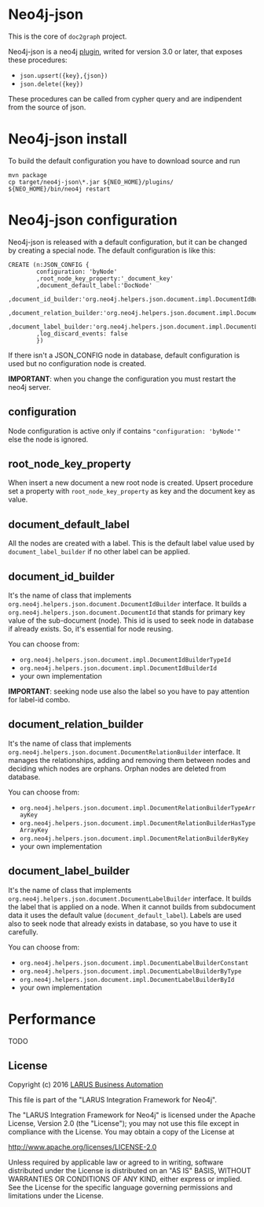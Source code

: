 # Neo4j-json
This is the core of `doc2graph` project. 

Neo4j-json is a neo4j [plugin](http://neo4j.com/docs/developer-manual/current/extending-neo4j/procedures/), writed for version 3.0 or later, that exposes these procedures:
* `json.upsert({key},{json})`
* `json.delete({key})`

These procedures can be called from cypher query and are indipendent from the source of json.

# Neo4j-json install
To build the default configuration you have to download source and run

```
mvn package
cp target/neo4j-json\*.jar ${NEO_HOME}/plugins/
${NEO_HOME}/bin/neo4j restart
```

# Neo4j-json configuration
Neo4j-json is released with a default configuration, but it can be changed by creating a special node. The default configuration is like this:

```
CREATE (n:JSON_CONFIG {
        configuration: 'byNode'
        ,root_node_key_property:'_document_key'
        ,document_default_label:'DocNode'
        ,document_id_builder:'org.neo4j.helpers.json.document.impl.DocumentIdBuilderTypeId'
        ,document_relation_builder:'org.neo4j.helpers.json.document.impl.DocumentRelationBuilderHasTypeArrayKey'
        ,document_label_builder:'org.neo4j.helpers.json.document.impl.DocumentLabelBuilderByType'
		,log_discard_events: false
        })
```

If there isn't a JSON\_CONFIG node in database, default configuration is used but no configuration node is created. 

**IMPORTANT**: when you change the configuration you must restart the neo4j server.

## configuration
Node configuration is active only if contains `"configuration: 'byNode'"` else the node is ignored.

## root\_node\_key\_property
When insert a new document a new root node is created. Upsert procedure set a property with `root_node_key_property` as key and the document key as value.

## document\_default\_label
All the nodes are created with a label. This is the default label value used by `document_label_builder` if no other label can be applied.

## document\_id\_builder
It's the name of class that implements `org.neo4j.helpers.json.document.DocumentIdBuilder` interface. It builds a `org.neo4j.helpers.json.document.DocumentId` that stands for primary key value of the sub-document (node). This id is used to seek node in database if already exists. So, it's essential for node reusing.

You can choose from:
* `org.neo4j.helpers.json.document.impl.DocumentIdBuilderTypeId`
* `org.neo4j.helpers.json.document.impl.DocumentIdBuilderId`
* your own implementation
 

**IMPORTANT**: seeking node use also the label so you have to pay attention for label-id combo. 

## document\_relation\_builder
It's the name of class that implements `org.neo4j.helpers.json.document.DocumentRelationBuilder` interface. It manages the relationships, adding and removing them between nodes and deciding which nodes are orphans. Orphan nodes are deleted from database.

You can choose from:
* `org.neo4j.helpers.json.document.impl.DocumentRelationBuilderTypeArrayKey`
* `org.neo4j.helpers.json.document.impl.DocumentRelationBuilderHasTypeArrayKey`
* `org.neo4j.helpers.json.document.impl.DocumentRelationBuilderByKey`
* your own implementation

## document\_label\_builder
It's the name of class that implements `org.neo4j.helpers.json.document.DocumentLabelBuilder` interface. It builds the label that is applied on a node. When it cannot builds from subdocument data it uses the default value (`document_default_label`). Labels are used also to seek node that already exists in database, so you have to use it carefully.

You can choose from:
* `org.neo4j.helpers.json.document.impl.DocumentLabelBuilderConstant`
* `org.neo4j.helpers.json.document.impl.DocumentLabelBuilderByType`
* `org.neo4j.helpers.json.document.impl.DocumentLabelBuilderById`
* your own implementation

# Performance
TODO

## License

Copyright (c) 2016 [LARUS Business Automation](http://www.larus-ba.it)

This file is part of the "LARUS Integration Framework for Neo4j".

The "LARUS Integration Framework for Neo4j" is licensed
under the Apache License, Version 2.0 (the "License");
you may not use this file except in compliance with the License.
You may obtain a copy of the License at

http://www.apache.org/licenses/LICENSE-2.0

Unless required by applicable law or agreed to in writing, software
distributed under the License is distributed on an "AS IS" BASIS,
WITHOUT WARRANTIES OR CONDITIONS OF ANY KIND, either express or implied.
See the License for the specific language governing permissions and
limitations under the License.

